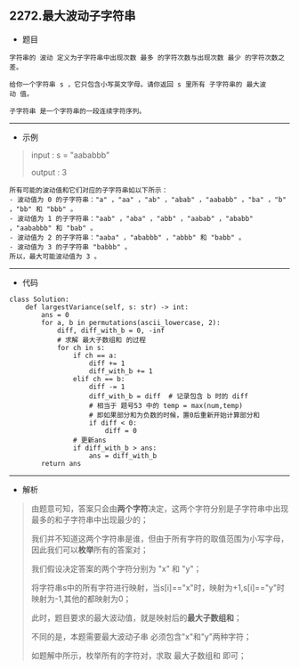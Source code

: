 2272.最大波动子字符串
----------
- 题目
> 
    字符串的 波动 定义为子字符串中出现次数 最多 的字符次数与出现次数 最少 的字符次数之差。

    给你一个字符串 s ，它只包含小写英文字母。请你返回 s 里所有 子字符串的 最大波动 值。
    
    子字符串 是一个字符串的一段连续字符序列。
----------
- 示例
> input : s = "aababbb"
>
> output : 3
>
>
    所有可能的波动值和它们对应的子字符串如以下所示：
    - 波动值为 0 的子字符串："a" ，"aa" ，"ab" ，"abab" ，"aababb" ，"ba" ，"b" ，"bb" 和 "bbb" 。
    - 波动值为 1 的子字符串："aab" ，"aba" ，"abb" ，"aabab" ，"ababb" ，"aababbb" 和 "bab" 。
    - 波动值为 2 的子字符串："aaba" ，"ababbb" ，"abbb" 和 "babb" 。
    - 波动值为 3 的子字符串 "babbb" 。
    所以，最大可能波动值为 3 。
----------
 - 代码
>
    class Solution:
        def largestVariance(self, s: str) -> int:
            ans = 0
            for a, b in permutations(ascii_lowercase, 2):
                diff, diff_with_b = 0, -inf
                # 求解 最大子数组和 的过程
                for ch in s:
                    if ch == a:
                        diff += 1
                        diff_with_b += 1
                    elif ch == b:
                        diff -= 1
                        diff_with_b = diff  # 记录包含 b 时的 diff
                        # 相当于 题号53 中的 temp = max(num,temp)
                        # 即如果部分和为负数的时候，置0后重新开始计算部分和
                        if diff < 0:
                            diff = 0
                    # 更新ans
                    if diff_with_b > ans:
                        ans = diff_with_b
            return ans
----------
 - 解析
> 由题意可知，答案只会由**两个字符**决定，这两个字符分别是子字符串中出现最多的和子字符串中出现最少的；
> 
> 我们并不知道这两个字符串是谁，但由于所有字符的取值范围为小写字母，因此我们可以**枚举**所有的答案对；
> 
> 我们假设决定答案的两个字符分别为 "x" 和 "y"；
> 
> 将字符串s中的所有字符进行映射，当s[i]=="x"时，映射为+1,s[i]=="y"时映射为-1,其他的都映射为0；
> 
> 此时，题目要求的最大波动值，就是映射后的**最大子数组和**；
> 
> 不同的是，本题需要最大波动子串 必须包含"x"和"y"两种字符；
> 
> 如题解中所示，枚举所有的字符对，求取 最大子数组和 即可；